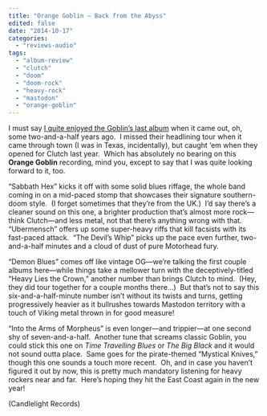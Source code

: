 ```yaml
---
title: "Orange Goblin – Back from the Abyss"
edited: false
date: "2014-10-17"
categories:
  - "reviews-audio"
tags:
  - "album-review"
  - "clutch"
  - "doom"
  - "doom-rock"
  - "heavy-rock"
  - "mastodon"
  - "orange-goblin"
---
```


I must say [I quite enjoyed the Goblin’s last album](https://hellbound.ca/2011/12/orange-goblin-an-eulogy-for-the-damned/) when it came out, oh, some two-and-a-half years ago.  I missed their headlining tour when it came through town (I was in Texas, incidentally), but caught ‘em when they opened for Clutch last year.  Which has absolutely no bearing on this **Orange Goblin** recording, mind you, except to say that I was quite looking forward to it, too.

“Sabbath Hex” kicks it off with some solid blues riffage, the whole band coming in on a mid-paced stomp that showcases their signature southern-doom style.  (I forget sometimes that they’re from the UK.)  I’d say there’s a cleaner sound on this one, a brighter production that’s almost more rock—think Clutch—and less metal, not that there’s anything wrong with that.  “Ubermensch” offers up some super-heavy riffs that kill facsists with its fast-paced attack.  “The Devil’s Whip” picks up the pace even further, two-and-a-half minutes and a cloud of dust of pure Motorhead fury.

“Demon Blues” comes off like vintage OG—we’re talking the first couple albums here—while things take a mellower turn with the deceptively-titled “Heavy Lies the Crown,” another number than brings Clutch to mind.  (Hey, they did tour together for a couple months there…)  But that’s not to say this six-and-a-half-minute number isn’t without its twists and turns, getting progressively heavier as it bullrushes towards Mastodon territory with a touch of Viking metal thrown in for good measure!

“Into the Arms of Morpheus” is even longer—and trippier—at one second shy of seven-and-a-half.  Another tune that screams classic Goblin, you could stick this one on _Time Travelling Blues_ or _The Big Black_ and it would not sound outta place.  Same goes for the pirate-themed “Mystical Knives,” though this one sounds a touch more recent.  Oh, and in case you haven’t figured it out by now, this is pretty much mandatory listening for heavy rockers near and far.  Here’s hoping they hit the East Coast again in the new year!

(Candlelight Records)
